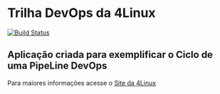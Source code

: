 # Trilha DevOps da 4Linux

<!-- Altere a Flag abaixo com sua URL do Travis -->
[![Build Status](https://travis-ci.org/reismarcela/DevOpsLab-HelloWorld.svg?branch=master)](https://travis-ci.org/reismarcela/DevOpsLab-HelloWorld)

## Aplicação criada para exemplificar o Ciclo de uma PipeLine DevOps


Para maiores informações acesse o [Site da 4Linux](https://www.4linux.com.br/cursos/devops)
